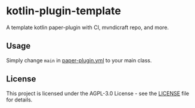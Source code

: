 # kotlin-plugin-template

A template kotlin paper-plugin with CI, mvndicraft repo, and more.

## Usage
Simply change `main` in [paper-plugin.yml](src/main/resources/paper-plugin.yml) to your main class.

## License

This project is licensed under the AGPL-3.0 License - see the [LICENSE](LICENSE) file for details.